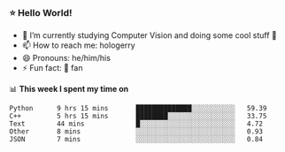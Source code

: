 ### ⭐️ Hello World!

<!--
**hologerry/hologerry** is a ✨ _special_ ✨ repository because its `README.md` (this file) appears on your GitHub profile.

Here are some ideas to get you started:

- 🔭 I’m currently working and studying on Computer Vision
- 🌱 I’m currently learning at Peking University
- 💬 Ask me about 
- 📫 How to reach me: E-mail
- 😄 Pronouns: he/his
- ⚡ Fun fact: Music is the Power
-->

- 🔭 I’m currently studying Computer Vision and doing some cool stuff 🤖
- 📫 How to reach me: hologerry
- 😄 Pronouns: he/him/his
- ⚡ Fun fact: 🍎 fan


📊 **This week I spent my time on**

<!--START_SECTION:waka-->
```text
Python      9 hrs 15 mins       ██████████████░░░░░░░░░░░   59.39 
C++         5 hrs 15 mins       ████████░░░░░░░░░░░░░░░░░   33.75 
Text        44 mins             █░░░░░░░░░░░░░░░░░░░░░░░░   4.72 
Other       8 mins              ░░░░░░░░░░░░░░░░░░░░░░░░░   0.93 
JSON        7 mins              ░░░░░░░░░░░░░░░░░░░░░░░░░   0.84
```
<!--END_SECTION:waka-->
